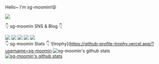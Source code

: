Hello~ I'm sg-moomin!😝

<img src="https://cdn.discordapp.com/attachments/911905192407101463/929640817671405599/image_3.png">

👇 sg-moomin SNS & Blog 👇

<a href="https://velog.io/@sg-moomin" target="_blank"><img src="https://img.shields.io/badge/velog-00B388?style=flat-square&logo=vBandLabelog&logoColor=white"/></a>
<a href="https://sg-moomin.tistory.com/" target="_blank"><img src="https://img.shields.io/badge/Tistory-F5792A?style=flat-square&logo=Tistory&logoColor=white"/></a>
<a href="https://www.instagram.com/romin_pic/" target="_blank"><img src="https://img.shields.io/badge/Instagram-E4405F?style=flat-square&logo=Instagram&logoColor=white"/></a>
<a href="https://blog.naver.com/romin_pic" target="_blank"><img src="https://img.shields.io/badge/Naver-43B02A?style=flat-square&logo=Naver&logoColor=white"/></a>
<a href="https://www.bandlab.com/romin_pic" target="_blank"><img src="https://img.shields.io/badge/BandLab-F12C18?style=flat-square&logo=BandLab&logoColor=white"/></a>
<br>
👇 sg-moomin Stats 👇
![trophy](https://github-profile-trophy.vercel.app/?username=sg-moomin
![sg-moomin's github stats](https://github-readme-stats.vercel.app/api?username=sg-moomin&show_icons=true)
[![sg-moomin's github stats](https://github-readme-stats.vercel.app/api/top-langs/?username=sg-moomin&show_icons=true&hide_border=true&title_color=004386&icon_color=004386&layout=compact)](https://github.com/sg-moomin)
